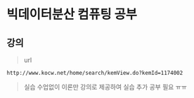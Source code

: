 
# 빅데이터분산 컴퓨팅 공부

## 강의 

> url

```
http://www.kocw.net/home/search/kemView.do?kemId=1174002
```

> 실습 수업없이 이론만 강의로 제공하여 실습 추가 공부 필요 ㅠㅠ


